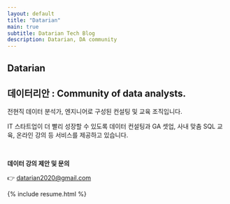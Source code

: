 ```yaml
---
layout: default
title: "Datarian"
main: true
subtitle: Datarian Tech Blog
description: Datarian, DA community
---
```

<script src="https://kit.fontawesome.com/05a3b9f603.js" crossorigin="anonymous"></script>

<div class="intro-animation">
<section class="explanation">
    <h1 class="intro">Datarian</h1>
    <h2 class="intro">데이터리안 : Community of data analysts.</h2>
    <a href="https://youtu.be/gwawoVVdZuM"><i class="fab fa-youtube"></i></a>
    <!-- <a href="https://brunch.co.kr/@datarian"><i class="fab fa-youtube"></i></a> -->
    <a href="https://github.com/datarian-kr"><i class="fab fa-github-alt fa-lg"></i></a>
    <a href="https://anchor.fm/datarian"><i class="fas fa-podcast fa-lg"></i></a>
    <a href="https://speakerdeck.com/datarian"><i class="fab fa-speaker-deck fa-lg"></i></a>
</section>
</div>
<section class="explanation">
<p class="intro">전현직 데이터 분석가, 엔지니어로 구성된 컨설팅 및 교육 조직입니다. </p>
<p class="intro">IT 스타트업이 더 빨리 성장할 수 있도록 데이터 컨설팅과 GA 셋업, 사내 맞춤 SQL 교육, 온라인 강의 등 서비스를 제공하고 있습니다.</p>
<br>
<p class="intro"><b>데이터 강의 제안 및 문의</b></p>
<p class="intro">👉 <a href='mailto:datarian2020@gmail.com'>datarian2020@gmail.com</a> </p>
</section>

{% include resume.html %}
